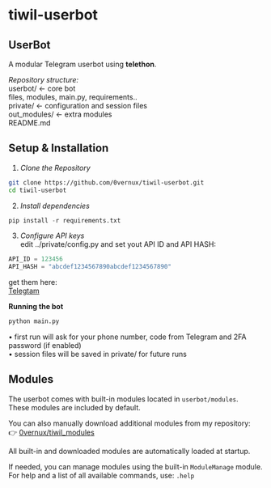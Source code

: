 # tiwil-userbot
## UserBot 

A modular Telegram userbot using **telethon**.

*Repository structure:*  
userbot/ ← core bot  
  files, modules, main.py, requirements..  
private/ ← configuration and session files  
out_modules/ ← extra modules  
README.md

## Setup & Installation 

1. *Clone the Repository*
```bash
git clone https://github.com/0vernux/tiwil-userbot.git
cd tiwil-userbot
```
2. *Install dependencies*
```python
pip install -r requirements.txt
```
3. *Configure API keys*  
edit ../private/config.py and set yout API ID and API HASH:
```python
API_ID = 123456
API_HASH = "abcdef1234567890abcdef1234567890"
```
get them here:  
[Telegtam](https://my.telegram.org/apps)

**Running the bot**  
```python
python main.py
```
• first run will ask for your phone number, code from Telegram and 2FA password (if enabled)  
• session files will be saved in private/ for future runs

## Modules  

The userbot comes with built-in modules located in `userbot/modules`.  
These modules are included by default.  

You can also manually download additional modules from my repository:  
👉 [0vernux/tiwil_modules](https://github.com/0vernux/tiwil_modules)  

All built-in and downloaded modules are automatically loaded at startup.  

If needed, you can manage modules using the built-in `ModuleManage` module.  
For help and a list of all available commands, use: `.help`
